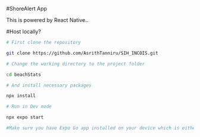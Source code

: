 #ShoreAlert App

This is powered by React Native..

#Host locally?

```bash
# First clone the repository

git clone https://github.com/AsrithTanniru/SIH_INCOIS.git

# Change the working directory to the project folder

cd beachStats

# And install necessary packages

npx install

# Run in Dev mode

npx expo start

#Make sure you have Expo Go app installed on your device which is either on Playstore or Appstore and scan the QR code in app after running the dev command.

```
